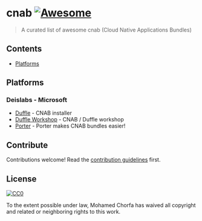 # cnab [![Awesome](https://awesome.re/badge.svg)](https://awesome.re)

> A curated list of awesome cnab (Cloud Native Applications Bundles)


## Contents

- [Platforms](#Platforms)

## Platforms

### Deislabs - Microsoft

- [Duffle](https://github.com/deislabs/duffle) - CNAB installer
- [Duffle Workshop](https://github.com/deislabs/cnab-workshop) - CNAB / Duffle workshop
- [Porter](https://github.com/deislabs/porter) - Porter makes CNAB bundles easier!


## Contribute

Contributions welcome! Read the [contribution guidelines](contributing.md) first.


## License

[![CC0](http://mirrors.creativecommons.org/presskit/buttons/88x31/svg/cc-zero.svg)](http://creativecommons.org/publicdomain/zero/1.0)

To the extent possible under law, Mohamed Chorfa has waived all copyright and
related or neighboring rights to this work.
